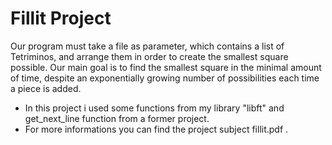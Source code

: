 # Fillit Project

Our program must take a file as parameter, which contains a list of Tetriminos, and arrange them
in order to create the smallest square possible.
Our main goal is to find the smallest square in the minimal amount of time,
despite an exponentially growing number of possibilities each time a piece is added.

* In this project i used some functions from my library "libft" and get\_next\_line function from a former project.
* For more informations you can find the project subject fillit.pdf .
